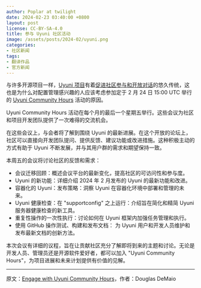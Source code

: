 ```yaml
---
author: Poplar at twilight
date: 2024-02-23 03:40:00 +0800
layout: post
license: CC-BY-SA-4.0
title: 参与 Uyuni 社区活动
image: /assets/posts/2024-02/uyuni.png
categories:
- 社区新闻
tags:
- 翻译作品
- 官方新闻
---
```


与许多开源项目一样，[Uyuni 项目]有着[促进社区参与和开放对话][wiki]的悠久传统，这也是为什么对配置管理感兴趣的人应该考虑参加定于 2 月 24 日 15:00 UTC 举行的 [Uyuni Community Hours][wiki] 活动的原因。

[Uyuni 项目]: https://www.uyuni-project.org/
[wiki]: https://github.com/uyuni-project/uyuni/wiki/Uyuni-Community-Hours

Uyuni Community Hours 活动在每个月的最后一个星期五举行。这些会议为社区和项目开发团队提供了一次难得的交流机会。

在这些会议上，与会者将了解到围绕 Uyuni 的最新进展。在这个开放的论坛上，社区可以直接向开发团队提问、提供反馈、建议功能或改进措施。这种积极主动的方式有助于 Uyuni 不断发展，并与其用户群的需求和期望保持一致。

本周五的会议将讨论社区的反馈和需求：

- 会议迁移回顾：概述会议平台的最新变化，提高社区的可访问性和参与度。
- Uyuni 的新功能：详细介绍 2024 年 2 月发布的 Uyuni 的最新功能和改进。
- 容器化的 Uyuni：发布策略：洞察 Uyuni 在容器化环境中部署和管理的未来。
- Uyuni 健康检查：在 "supportconfig" 之上运行：介绍旨在简化和精简 Uyuni 服务器健康检查的新工具。
- 重复性操作的一次性执行：讨论如何在 Uyuni 框架内加强任务管理和执行。
- 使用 GitHub 操作测试、构建和发布文档： 为 Uyuni 用户和开发人员维护和发布最新文档的创新方法。

本次会议有详细的议程，旨在让贡献社区充分了解即将到来的主题和讨论。无论是开发人员、管理员还是开源软件爱好者，都可以加入 "Uyuni Community Hours"，为项目进展和未来计划提供有价值的见解。

----

原文：[Engage with Uyuni Community Hours](https://news.opensuse.org/2024/02/22/engage-w-uyuni-community-hours/)，作者：Douglas DeMaio
